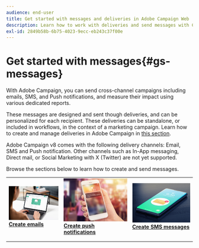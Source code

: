 ```yaml
---
audience: end-user
title: Get started with messages and deliveries in Adobe Campaign Web
description: Learn how to work with deliveries and send messages with Campaign Web
exl-id: 2849b58b-6b75-4023-9ecc-eb243c37f00e
---
```

# Get started with messages{#gs-messages}

With Adobe Campaign, you can send cross-channel campaigns including emails, SMS, and Push notifications, and measure their impact using various dedicated reports. 

These messages are designed and sent though deliveries, and can be personalized for each recipient. These deliveries can be standalone, or included in workflows, in the context of a marketing campaign. Learn how to create and manage deliveries in Adobe Campaign in [this section](gs-deliveries.md).

Adobe Campaign v8 comes with the following delivery channels: Email, SMS and Push notification. Other channels such as In-App messaging, Direct mail, or Social Marketing with X (Twitter) are not yet supported.

Browse the sections below to learn how to create and send messages.

<table style="table-layout:fixed">
    <tr style="border: 0;">
    <td>
    <a href="../email/create-email.md">
    <img alt="Email" src="assets/do-not-localize/email.jpg">
    </a>
    <div><a href="../email/create-email.md"><strong>Create emails</strong>
    </div>
    <p>
    </td>
    <td>
    <a href="../push/create-push.md">
      <img alt="Push" src="assets/do-not-localize/push.jpg">
    </a>
    <div>
    <a href="../push/gs-push.md"><strong>Create push notifications</strong></a>
    </div>
    <p>
    </td>
    <td>
    <a href="../sms/create-sms.md">
      <img alt="SMS" src="assets/do-not-localize/sms.jpg">
    </a>
    <div>
    <a href="../sms/create-sms.md"><strong>Create SMS messages</strong></a>
    </div>
    <p>
    </td>
    </tr>
    </table>

